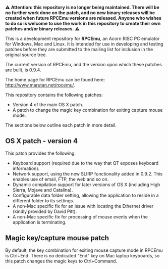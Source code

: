:warning: **Attention: this repository is no longer being maintained.  There will be no further work done on the patch, and no new binary releases will be created when future RPCEmu versions are released.  Anyone who wishes to do so is welcome to use the work in this repository to create their own patches and/or binary releases.** :warning:

This is a development repository for **RPCEmu**, an Acorn RISC PC emulator for Windows, Mac and Linux.  It is intended for use in developing and testing patches before they are submitted to the mailing list for inclusion in the original source tree.

The current version of RPCEmu, and the version upon which these patches are built, is 0.9.4.

The home page for RPCEmu can be found here: http://www.marutan.net/rpcemu/.

This repository contains the following patches:

* Version 4 of the main OS X patch.
* A patch to change the magic key combination for exiting capture mouse mode.

The sections below outline each patch in more detail.

## OS X patch - version 4 

This patch provides the following:

* Keyboard support (required due to the way that QT exposes keyboard information).
* Network support, using the new SLIRP functionality added in 0.9.2.  This enables use of email, FTP, the web and so on.
* Dynamic compilation support for later versions of OS X (including High Sierra, Mojave and Catalina).
* Configurable data folder setting, allowing the application to reside in a different folder to its settings.
* A non-Mac specific fix for an issue with locating the Ethernet driver (kindly provided by David Pitt).
* A non-Mac specific fix for processing of mouse events when the application is terminating.

## Magic key/capture mouse patch

By default, the key combination for exiting mouse capture mode in RPCEmu is Ctrl+End.  There is no dedicated "End" key on Mac laptop keyboards, so this patch changes the magic keys to Ctrl+Command.
